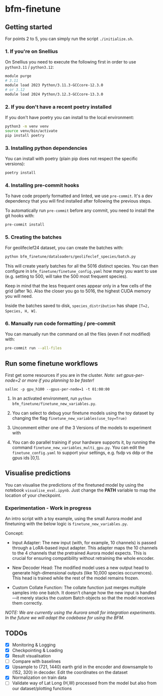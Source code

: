 # bfm-finetune

## Getting started

For points 2 to 5, you can simply run the script `./initialize.sh`.

### 1. If you're on Snellius

On Snellius you need to execute the following first in order to use `python3.11` / `python3.12`:

```bash
module purge
# 3.11
module load 2023 Python/3.11.3-GCCcore-12.3.0
# or 3.12
module load 2024 Python/3.12.3-GCCcore-13.3.0
```

### 2. If you don't have a recent poetry installed

If you don't have poetry you can install to the local environment:

```bash
python3 -m venv venv
source venv/bin/activate
pip install poetry
```

### 3. Installing python dependencies

You can install with poetry (plain pip does not respect the specific versions):

```bash
poetry install
```

### 4. Installing pre-commit hooks

To have code properly formatted and linted, we use `pre-commit`.
It's a dev dependency that you will find installed after following the previous steps.

To automatically run `pre-commit` before any commit, you need to install the git hooks with:

```bash
pre-commit install
```

### 5. Creating the batches

For geolifeclef24 dataset, you can create the batches with:

```bash
python bfm_finetune/dataloaders/geolifeclef_species/batch.py
```

This will create yearly batches for all the 5016 distinct species. You can then configure in `bfm_finetune/finetune_config.yaml` how many you want to use (e.g. setting to 500, will take the 500 most frequent species).

Keep in mind that the less frequent ones appear only in a few cells of the grid (after 1k). Also the closer you go to 5016, the highest CUDA memory you will need.

Inside the batches saved to disk, `species_distribution` has shape `[T=2, Species, H, W]`.

### 6. Manually run code formatting / pre-commit

You can manually run the command on all the files (even if not modified) with:

```bash
pre-commit run --all-files
```

## Run some finetune workflows

First get some resources if you are in the cluster.
*Note: set gpus-per-node=2 or more if you planning to be faster!*
```
salloc -p gpu_h100 --gpus-per-node=1 -t 01:00:00
```

1) In an activated environment, run `python bfm_finetune/finetune_new_variables.py`.

2) You can select to debug your finetune models using the toy dataset by changing the flag `finetune_new_variables(use_toy=True)`

3) Uncomment either one of the 3 Versions of the models to experiment with

4) You can do parallel training if your hardware supports it, by running the command `finetune_new_variables_multi_gpu.py`. You can edit the `finetune_config.yaml` to support your settings, e.g. fsdp vs ddp or the gpus ids [0,1].

## Visualise predictions

You can visualise the predictions of the finetuned model by using the notebook `visualise_eval.ipynb`. Just change the **PATH** variable to map the location of your checkpoint.

### Experimentation - Work in progress

An intro script with a toy example, using the small Aurora model and finetuning with the below logic is `finetune_new_variables.py`.

Concept:
- Input Adapter:
The new input (with, for example, 10 channels) is passed through a LoRA-based input adapter. This adapter maps the 10 channels to the 4 channels that the pretrained Aurora model expects. This is crucial for ensuring compatibility without retraining the whole encoder.

- New Decoder Head:
The modified model uses a new output head to generate high-dimensional outputs (like 10,000 species occurrences). This head is trained while the rest of the model remains frozen.

- Custom Collate Function:
The collate function just merges multiple samples into one batch. It doesn’t change how the new input is handled—it merely stacks the custom Batch objects so that the model receives them correctly.

*NOTE: We are currently using the Aurora small for integration experiments. In the future we will adapt the codebase for using the BFM.*

## TODOs

* [x] Monitoring & Logging
* [x] Checkpointing & Loading
* [x] Result visualisation
* [ ] Compare with baselines
* [x] Upsample to (721, 1440) earth grid in the encoder and downsample to (152, 320) in decoder. Edit the coordinates on the dataset
* [x] Normalization on train data
* [ ] Validate way of Lat Long (H,W) processed from the model but also from our dataset/plotting functions
